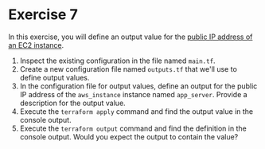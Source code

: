 # Exercise 7

In this exercise, you will define an output value for the [public IP address of an EC2 instance](https://registry.terraform.io/providers/hashicorp/aws/latest/docs/resources/instance#public_ip).

1. Inspect the existing configuration in the file named `main.tf`.
2. Create a new configuration file named `outputs.tf` that we'll use to define output values.
3. In the configuration file for output values, define an output for the public IP address of the `aws_instance` instance named `app_server`. Provide a description for the output value.
4. Execute the `terraform apply` command and find the output value in the console output.
5. Execute the `terraform output` command and find the definition in the console output. Would you expect the output to contain the value?

